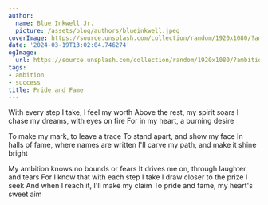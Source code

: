 ```yaml
---
author:
  name: Blue Inkwell Jr.
  picture: /assets/blog/authors/blueinkwell.jpeg
coverImage: https://source.unsplash.com/collection/random/1920x1080/?ambition
date: '2024-03-19T13:02:04.746274'
ogImage:
  url: https://source.unsplash.com/collection/random/1920x1080/?ambition
tags:
- ambition
- success
title: Pride and Fame
---
```


With every step I take, I feel my worth
Above the rest, my spirit soars
I chase my dreams, with eyes on fire
For in my heart, a burning desire

To make my mark, to leave a trace
To stand apart, and show my face
In halls of fame, where names are written
I'll carve my path, and make it shine bright

My ambition knows no bounds or fears
It drives me on, through laughter and tears
For I know that with each step I take
I draw closer to the prize I seek
And when I reach it, I'll make my claim
To pride and fame, my heart's sweet aim